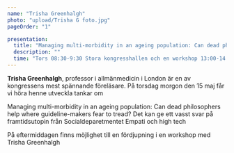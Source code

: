 ```yaml
---
name: "Trisha Greenhalgh"
photo: "upload/Trisha G foto.jpg"
pageOrder: "1"

presentation:
  title: "Managing multi-morbidity in an ageing population: Can dead philosophers help where guideline-makers fear to tread?"
  description: ""
  time: "Tors 08:30-9:30 Stora kongresshallen och en workshop 13:00-14:30 Rum 302"
---
```


**Trisha Greenhalgh**, professor i allmänmedicin i London är en av kongressens mest spännande föreläsare. På torsdag morgon den 15 maj får vi höra henne utveckla tankar om  

Managing multi-morbidity in an ageing population: Can dead philosophers help where guideline-makers fear to tread? 
Det  kan ge ett vasst svar på framtidsutopin från Socialdeparetmentet 
Empati och high tech 

På eftermiddagen finns möjlighet till en fördjupning i en workshop med Trisha Greenhalgh